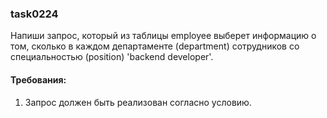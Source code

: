
### task0224

Напиши запрос, который из таблицы employee выберет информацию о том, сколько в каждом департаменте (department) сотрудников
со специальностью (position) &#39;backend developer&#39;.


#### Требования:
1.	Запрос должен быть реализован согласно условию.

